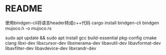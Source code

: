 # README

使用bindgen-cli将语言header转成c++代码
cargo install bindgen-cli
bindgen mujoco.h -o mujoco.rs


 sudo apt update && sudo apt install gcc build-essential pkg-config cmake clang libxi-dev libxcursor-dev libxinerama-dev libavutil-dev libavformat-dev libavfilter-dev libavdevice-dev libxrandr-dev